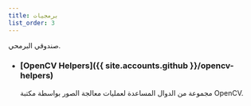 ```yaml
---
title: برمجيات
list_order: 3
---
```


<p class="message">
  صندوقي البرمحي.
</p>

- ### [OpenCV Helpers]({{ site.accounts.github }}/opencv-helpers)
  مجموعة من الدوال المساعدة لعمليات معالجة الصور بواسطة مكتبة OpenCV.

